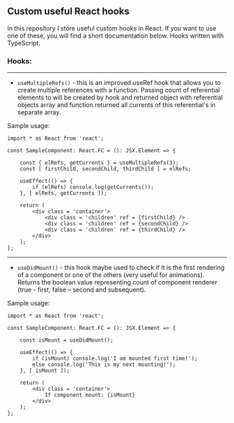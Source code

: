 ## Custom useful React hooks

In this repository I store useful custom hooks in React. If you want to use one of these, you will find a short
documentation below. Hooks written with TypeScript.

### Hooks:

---

* `useMultipleRefs()` - this is an improved useRef hook that allows you to create multiple references with a function.
Passing count of referential elements to will be created by hook and returned object with referential objects
array and function returned all currents of this referential's in separate array.

Sample usage:
```tsx
import * as React from 'react';

const SampleComponent: React.FC = (): JSX.Element => {
    
    const { elRefs, getCurrents } = useMultipleRefs(3);
    const [ firstChild, secondChild, thirdChild ] = elRefs;
    
    useEffect(() => {
        if (elRefs) console.log(getCurrents());
    }, [ elRefs, getCurrents ]);
    
    return (
        <div class = 'container'>
            <div class = 'children' ref = {firstChild} />
            <div class = 'children' ref = {secondChild} />
            <div class = 'children' ref = {thirdChild} />
        </div>
    );    
};
```
---
* `useDidMount()` - this hook maybe used to check if it is the first rendering of a component or one of the others (very 
useful for animations). Returns the boolean value representing count of component renderer (true - first, false – second 
and subsequent).

Sample usage:
```tsx
import * as React from 'react';

const SampleComponent: React.FC = (): JSX.Element => {
    
    const isMount = useDidMount();
    
    useEffect(() => {
        if (isMount) console.log('I am mounted first time!');
        else console.log('This is my next mounting!');
    }, [ isMount ]);
    
    return (
        <div class = 'container'>
            If component mount: {isMount}
        </div>
    );    
};
```
